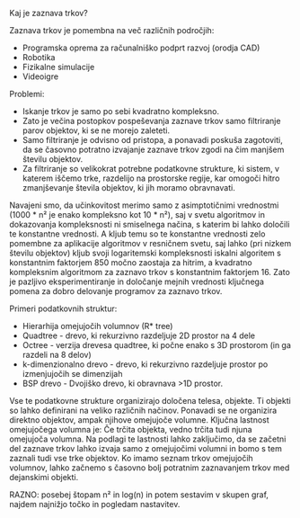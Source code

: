 Kaj je zaznava trkov?

Zaznava trkov je pomembna na več različnih področjih:
- Programska oprema za računalniško podprt razvoj (orodja CAD)
- Robotika
- Fizikalne simulacije
- Videoigre

Problemi:
- Iskanje trkov je samo po sebi kvadratno kompleksno.
- Zato je večina postopkov pospeševanja zaznave trkov samo filtriranje parov objektov, ki se ne morejo zaleteti.
- Samo filtriranje je odvisno od pristopa, a ponavadi poskuša zagotoviti, da se časovno potratno izvajanje zaznave trkov zgodi na čim manjšem številu objektov.
- Za filtriranje so velikokrat potrebne podatkovne strukture, ki sistem, v katerem iščemo trke, razdelijo na prostorske regije, kar omogoči hitro zmanjševanje števila objektov, ki jih moramo obravnavati.


Navajeni smo, da učinkovitost merimo samo z asimptotičnimi vrednostmi (1000 * n² je enako kompleksno kot 10 * n²), saj v svetu algoritmov in dokazovanja kompleksnosti ni smiselnega načina, s katerim bi lahko določili te konstantne vrednosti.
A kljub temu so te konstantne vrednosti zelo pomembne za aplikacije algoritmov v resničnem svetu, saj lahko (pri nizkem številu objektov) kljub svoji logaritemski kompleksnosti iskalni algoritem s konstantnim faktorjem 850 močno zaostaja za hitrim, a kvadratno kompleksnim algoritmom za zaznavo trkov s konstantnim faktorjem 16. Zato je pazljivo eksperimentiranje in določanje mejnih vrednosti ključnega pomena za dobro delovanje programov za zaznavo trkov.

Primeri podatkovnih struktur:
- Hierarhija omejujočih volumnov (R* tree)
- Quadtree - drevo, ki rekurzivno razdeljuje 2D prostor na 4 dele
- Octree - verzija drevesa quadtree, ki počne enako s 3D prostorom (in ga razdeli na 8 delov)
- k-dimenzionalno drevo - drevo, ki rekurzivno razdeljuje prostor po izmenjujočih se dimenzijah
- BSP drevo - Dvojiško drevo, ki obravnava >1D prostor.

Vse te podatkovne strukture organizirajo določena telesa, objekte. Ti objekti so lahko definirani na veliko različnih načinov. Ponavadi se ne organizira direktno objektov, ampak njihove omejujoče volumne. Ključna lastnost omejujočega volumna je:
Če trčita objekta, vedno trčita tudi njuna omejujoča volumna.
Na podlagi te lastnosti lahko zaključimo, da se začetni del zaznave trkov lahko izvaja samo z omejujočimi volumni in bomo s tem zaznali tudi vse trke objektov.
Ko imamo seznam trkov omejujočih volumnov, lahko začnemo s časovno bolj potratnim zaznavanjem trkov med dejanskimi objekti.


RAZNO:
posebej štopam n² in log(n) in potem sestavim v skupen graf, najdem najnižjo točko in pogledam nastavitev.

